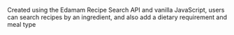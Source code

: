 Created using the Edamam Recipe Search API and vanilla JavaScript, users can search recipes by an ingredient, and also add a dietary requirement and meal type
